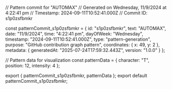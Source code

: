 // Pattern commit for "AUTOMAX"
// Generated on Wednesday, 11/9/2024 at 4:22:41 pm
// Timestamp: 2024-09-11T10:52:41.000Z
// Commit ID: s1p0zsfbmkr

const patternCommit_s1p0zsfbmkr = {
  id: "s1p0zsfbmkr",
  text: "AUTOMAX",
  date: "11/9/2024",
  time: "4:22:41 pm",
  dayOfWeek: "Wednesday",
  timestamp: "2024-09-11T10:52:41.000Z",
  type: "pattern-generation",
  purpose: "GitHub contribution graph pattern",
  coordinates: {
    x: 49,
    y: 2
  },
  metadata: {
    generatedAt: "2025-07-24T17:59:32.443Z",
    version: "1.0.0"
  }
};

// Pattern data for visualization
const patternData = {
  character: "T",
  position: 12,
  intensity: 4
};

export { patternCommit_s1p0zsfbmkr, patternData };
export default patternCommit_s1p0zsfbmkr;
